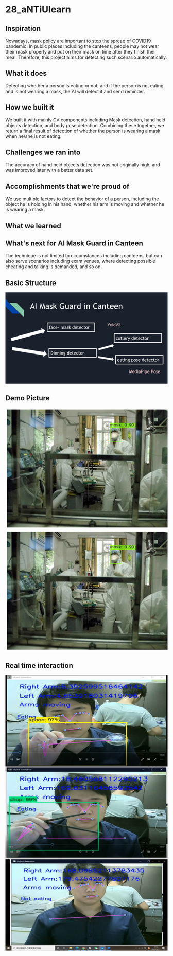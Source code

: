 # 28_aNTiUlearn
## Inspiration
Nowadays, mask policy are important to stop the spread of COVID19 pandemic. In public places including the canteens, people may not wear their mask properly and put on their mask on time after they finish their meal. Therefore, this project aims for detecting such scenario automatically.

## What it does
Detecting whether a person is eating or not, and if the person is not eating and is not wearing a mask, the AI will detect it and send reminder.

## How we built it
We built it with mainly  CV components including Mask detection, hand held objects detection, and body pose detection. Combining these together, we return a final result of detection of whether the person is wearing a mask when he/she is not eating.

## Challenges we ran into
The accuracy of hand held objects detection was not originally high, and was improved later with a better data set.

## Accomplishments that we're proud of
We use multiple factors to detect the behavior of a person, including the object he is holding in his hand, whether his arm is moving and whether he is wearing a mask.

## What we learned
## What's next for AI Mask Guard in Canteen
The technique is not limited to circumstances including canteens, but can also serve scenarios including exam venues, where detecting possible cheating and talking is demanded, and so on.
## Basic Structure
![Project structure](img_readme/img-6.jpg)
## Demo Picture
![Mask-detector](img_readme/img-2.png)
![Cutlery-detector](img_readme/img-2.png)
## Real time interaction
![Real time interaction](img_readme/img-3.jpg)
![Real time interaction](img_readme/img-4.jpg)
![Real time interaction](img_readme/img-5.jpg)

